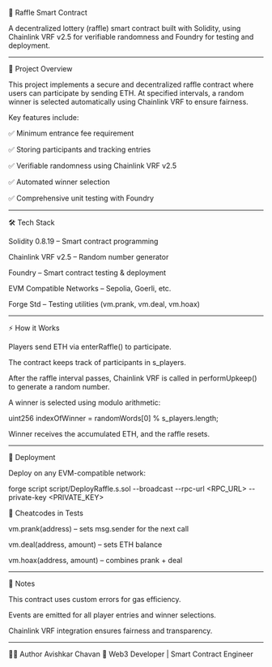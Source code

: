 🎰 Raffle Smart Contract

A decentralized lottery (raffle) smart contract built with Solidity, using Chainlink VRF v2.5 for verifiable randomness and Foundry for testing and deployment.

----------------------------------------------------------------------------------------------------------------------------------------------------------------------------------------------------------------------------

📝 Project Overview

This project implements a secure and decentralized raffle contract where users can participate by sending ETH. At specified intervals, a random winner is selected automatically using Chainlink VRF to ensure fairness.

Key features include:

✅ Minimum entrance fee requirement

✅ Storing participants and tracking entries

✅ Verifiable randomness using Chainlink VRF v2.5

✅ Automated winner selection

✅ Comprehensive unit testing with Foundry

----------------------------------------------------------------------------------------------------------------------------------------------------------------------------------------------------------------------------

🛠 Tech Stack

Solidity 0.8.19 – Smart contract programming

Chainlink VRF v2.5 – Random number generator

Foundry – Smart contract testing & deployment

EVM Compatible Networks – Sepolia, Goerli, etc.

Forge Std – Testing utilities (vm.prank, vm.deal, vm.hoax)

----------------------------------------------------------------------------------------------------------------------------------------------------------------------------------------------------------------------------

⚡ How it Works

Players send ETH via enterRaffle() to participate.

The contract keeps track of participants in s_players.

After the raffle interval passes, Chainlink VRF is called in performUpkeep() to generate a random number.

A winner is selected using modulo arithmetic:

uint256 indexOfWinner = randomWords[0] % s_players.length;

Winner receives the accumulated ETH, and the raffle resets.

----------------------------------------------------------------------------------------------------------------------------------------------------------------------------------------------------------------------------

🚀 Deployment

Deploy on any EVM-compatible network:

forge script script/DeployRaffle.s.sol --broadcast --rpc-url <RPC_URL> --private-key <PRIVATE_KEY>

🔧 Cheatcodes in Tests

vm.prank(address) – sets msg.sender for the next call

vm.deal(address, amount) – sets ETH balance

vm.hoax(address, amount) – combines prank + deal

----------------------------------------------------------------------------------------------------------------------------------------------------------------------------------------------------------------------------

📌 Notes

This contract uses custom errors for gas efficiency.

Events are emitted for all player entries and winner selections.

Chainlink VRF integration ensures fairness and transparency.

----------------------------------------------------------------------------------------------------------------------------------------------------------------------------------------------------------------------------

🧑‍💻 Author
Avishkar Chavan
📌 Web3 Developer | Smart Contract Engineer
